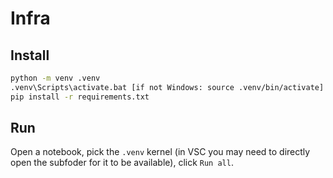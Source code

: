 # Infra

## Install

```bash
python -m venv .venv
.venv\Scripts\activate.bat [if not Windows: source .venv/bin/activate]
pip install -r requirements.txt
```

## Run
Open a notebook, pick the `.venv` kernel (in VSC you may need to directly open the subfoder for it to be available), click `Run all`.